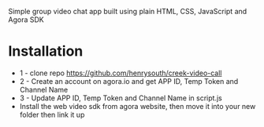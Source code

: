 
Simple group video chat app built using plain HTML, CSS, JavaScript and Agora SDK

# Installation
* 1 - clone repo https://github.com/henrysouth/creek-video-call
* 2 - Create an account on agora.io and get APP ID, Temp Token and Channel Name
* 3 - Update APP ID, Temp Token and Channel Name in script.js
* Install the web video sdk from agora website, then move it into your new folder then link it up 


